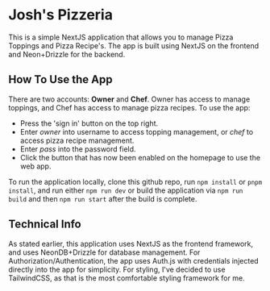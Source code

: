 # Josh's Pizzeria

This is a simple NextJS application that allows you to manage Pizza Toppings and Pizza Recipe's. The app is built using NextJS on the frontend and Neon+Drizzle for the backend.

## How To Use the App

There are two accounts: **Owner** and **Chef**. Owner has access to manage toppings, and Chef has access to manage pizza recipes. To use the app:
- Press the 'sign in' button on the top right.
- Enter *owner* into username to access topping management, or *chef* to access pizza recipe management.
- Enter *pass* into the password field.
- Click the button that has now been enabled on the homepage to use the web app.

To run the application locally, clone this github repo, run `npm install` or `pnpm install`, and run either `npm run dev` or build the application via `npm run build` and then `npm run start` after the build is complete.

## Technical Info

As stated earlier, this application uses NextJS as the frontend framework, and uses NeonDB+Drizzle for database management. For Authorization/Authentication, the app uses Auth.js with credentials injected directly into the app for simplicity. For styling, I've decided to use TailwindCSS, as that is the most comfortable styling framework for me.